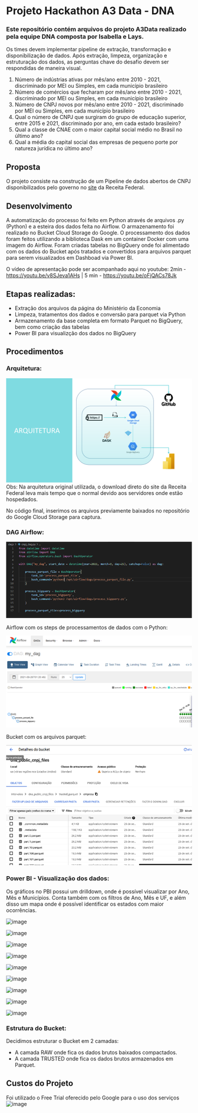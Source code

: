 # Projeto Hackathon A3 Data - DNA

### Este repositório contém arquivos do projeto A3Data realizado pela equipe DNA composta por Isabella e Lays.

Os times devem implementar pipeline de extração, transformação e disponibilização de dados. Após extração, limpeza, organização e estruturação dos dados, as perguntas chave do desafio devem ser respondidas de maneira visual.

1. Número de indústrias ativas por mês/ano entre 2010 - 2021, discriminado por MEI 
ou Simples, em cada município brasileiro
2. Número de comércios que fecharam por mês/ano entre 2010 - 2021, discriminado 
por MEI ou Simples, em cada município brasileiro
3. Número de CNPJ novos por mês/ano entre 2010 - 2021, discriminado por MEI ou 
Simples, em cada município brasileiro
4. Qual o número de CNPJ que surgiram do grupo de educação superior, entre 2015 
e 2021, discriminado por ano, em cada estado brasileiro?
5. Qual a classe de CNAE com o maior capital social médio no Brasil no último ano?
6. Qual a média do capital social das empresas de pequeno porte por natureza 
jurídica no último ano?

## Proposta
O projeto consiste na construção de um Pipeline de dados abertos de CNPJ disponibilizados pelo governo no [site](https://www.gov.br/receitafederal/pt-br/assuntos/orientacao-tributaria/cadastros/consultas/dados-publicos-cnpj) da Receita Federal.


## Desenvolvimento
A automatização do processo foi feito em Python através de arquivos .py (Python) e a esteira dos dados feita no Airflow. O armazenamento foi realizado no Bucket Cloud Storage do Google. O processamento dos dados foram feitos utilizando a biblioteca Dask em um container Docker com uma imagem do Airflow. Foram criadas tabelas no BigQuery onde foi alimentado com os dados do Bucket após tratados e convertidos para arquivos parquet para serem visualizados em Dashboad via Power BI.

O vídeo de apresentação pode ser acompanhado aqui no youtube: 2min - https://youtu.be/v8SJeva1AHs | 5 min - https://youtu.be/oFjQACs78Jk

## Etapas realizadas:
- Extração dos arquivos da página do Ministério da Economia
- Limpeza, tratamentos dos dados e conversão para parquet via Python
- Armazenamento da base completa em formato Parquet no BigQuery, bem como criação das tabelas
- Power BI para visualizção dos dados no BigQuery

## Procedimentos

### Arquitetura:

![](images/MicrosoftTeams-image.png)
Obs: Na arquitetura original utilizada, o download direto do site da Receita Federal leva mais tempo que o normal devido aos servidores onde estão hospedados.

No código final, inserimos os arquivos previamente baixados no repositório do Google Cloud Storage para captura.


### DAG Airflow:

![](images/dag.PNG)


Airflow com os steps de processamentos de dados com o Python:

![](images/airflow.PNG)

Bucket com os arquivos parquet:

![](images/dados-salvos-formato-parquet.PNG)


### Power BI - Visualização dos dados:
Os gráficos no PBI possui um drilldown, onde é possível visualizar por Ano, Mês e Municípios.
Conta também com os filtros de Ano, Mês e UF, e além disso um mapa onde é possível identificar os estados com maior ocorrências.

![image](https://user-images.githubusercontent.com/35038689/134792038-f09de045-d064-4964-95d7-3861b96da3b5.png)

![image](https://user-images.githubusercontent.com/35038689/134792056-bafcd6a6-ff83-4280-aaf2-e9cdf4efd119.png)

![image](https://user-images.githubusercontent.com/35038689/134810431-2e0e7075-875f-4e93-93f6-de351e01a6e1.png)

![image](https://user-images.githubusercontent.com/35038689/134810953-4dc94b1c-aeed-4572-b32c-703eaa3c5dd7.png)

![image](https://user-images.githubusercontent.com/35038689/134810862-6ae4c999-7ae3-4403-87df-026c14ea9c9d.png)

![image](https://user-images.githubusercontent.com/35038689/134810877-a209078f-bfc3-49ee-b9f7-2278c1c43702.png)

![image](https://user-images.githubusercontent.com/35038689/134811029-136712eb-d2c2-4bbc-b3ea-60f91e2c91b8.png)

![image](https://user-images.githubusercontent.com/35038689/134792305-f762ae7f-f13a-41c1-a97a-4cf8e10580fb.png)

![image](https://user-images.githubusercontent.com/35038689/134792318-a9eadabd-de71-47c5-a050-5abf09d3ed40.png)
    

### Estrutura do Bucket:

Decidimos estruturar o Bucket em 2 camadas:

- A camada RAW onde fica os dados brutos baixados compactados.
- A camada TRUSTED onde fica os dados brutos armazenados em Parquet.

## Custos do Projeto
Foi utilizado o Free Trial oferecido pelo Google para o uso dos serviços
![image](https://user-images.githubusercontent.com/35038689/134792466-bac80a07-e194-4bcd-898c-4d30311276e0.png)
